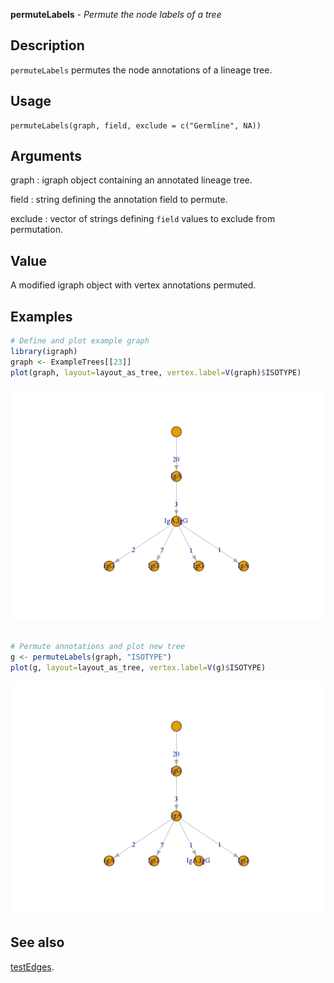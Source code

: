 





**permuteLabels** - *Permute the node labels of a tree*

Description
--------------------

`permuteLabels` permutes the node annotations of a lineage tree.


Usage
--------------------
```
permuteLabels(graph, field, exclude = c("Germline", NA))
```

Arguments
-------------------

graph
:   igraph object containing an annotated lineage tree.

field
:   string defining the annotation field to permute.

exclude
:   vector of strings defining `field` values to exclude 
from permutation.



Value
-------------------

A modified igraph object with vertex annotations permuted.



Examples
-------------------

```R
# Define and plot example graph
library(igraph)
graph <- ExampleTrees[[23]]
plot(graph, layout=layout_as_tree, vertex.label=V(graph)$ISOTYPE)

```

![2](permuteLabels-2.png)

```R

# Permute annotations and plot new tree
g <- permuteLabels(graph, "ISOTYPE")
plot(g, layout=layout_as_tree, vertex.label=V(g)$ISOTYPE)
```

![4](permuteLabels-4.png)


See also
-------------------

[testEdges](testEdges.md).



